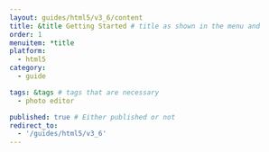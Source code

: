 ```yaml
---
layout: guides/html5/v3_6/content
title: &title Getting Started # title as shown in the menu and 
order: 1
menuitem: *title
platform:
  - html5
category: 
  - guide

tags: &tags # tags that are necessary
  - photo editor 

published: true # Either published or not 
redirect_to:
  - '/guides/html5/v3_6'
---
```

